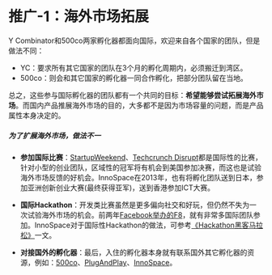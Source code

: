 # 推广-1：海外市场拓展

Y Combinator和500co两家孵化器都面向国际，欢迎来自各个国家的团队，但是做法不同：

- YC：要求所有其它国家的团队在3个月的孵化周期内，必须搬迁到湾区。
- 500co：则会和其它国家的孵化器一同合作孵化，把部分团队留在当地。

总之，这些参与国际孵化器的团队都有一个共同的目标：**希望能够尝试拓展海外市场**。而国内产品推展海外市场的目的，大多都不是因为市场容量的问题，而是产品属性本身决定的。

##### 为了扩展海外市场，做法不一

- **参加国际比赛**：[StartupWeekend](http://shanghai.startupweekend.org/)、[Techcrunch Disrupt](http://techcrunch.com/events/)都是国际性的比赛，针对小型的创业团队，区域性的冠军将有机会到美国参加决赛，而这也是试验海外市场反馈的好机会。InnoSpace在2013年，也有将孵化团队送到日本，参加亚洲创新创业大赛(最终获得亚军)，送到香港参加ICT大赛。

- **国际Hackathon**：开发类比赛虽然是更多偏向社交和好玩，但仍然不失为一次试验海外市场的机会。前两年[Facebook举办的F8](https://www.facebook.com/f8‎)，就有非常多国际团队参加。InnoSpace对于国际性Hackathon的做法，可参考[《Hackathon黑客马拉松》](http://jianshu.io/p/1d28b8e5a77e)一文。

- **对接国外的孵化器**：最后，入住的孵化器本身就有联系国外其它孵化器的资源，例如：[500co](500.co/#)、[PlugAndPlay](www.plugandplaytechcenter.com)、[InnoSpace](http://innospace.com.cn/)。
